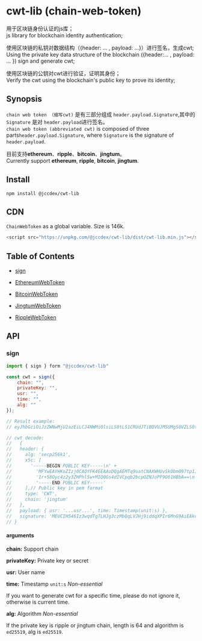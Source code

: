 # cwt-lib (chain-web-token)

用于区块链身份认证的js库；  
js library for blockchain identity authentication;

使用区块链的私钥对数据结构（{header: ... , payload: ...}）进行签名，生成cwt;  
Using the private key data structure of the blockchain ({header:... , payload: ... }) sign and generate cwt;

使用区块链的公钥对cwt进行验证，证明其身份；  
Verify the cwt using the blockchain's public key to prove its identity;

## Synopsis

`chain web token （缩写cwt)` 是有三部分组成 `header.payload.Signature`,其中的 `Signature` 是对 `header.payload`进行签名。  
`chain web token (abbreviated cwt)` is composed of three parts`header.payload.Signature`, where `Signature` is the signature of `header.payload`.

目前支持**ethereum**、**ripple**、**bitcoin**、**jingtum**。  
Currently support **ethereum**, **ripple**, **bitcoin**, **jingtum**.

## Install

```shell
npm install @jccdex/cwt-lib
```

## CDN

`ChainWebToken` as a global variable. Size is 146k.

```javascript
<script src="https://unpkg.com/@jccdex/cwt-lib/dist/cwt-lib.min.js"></script>
```

## Table of Contents

- [sign](#api)

- [EthereumWebToken](https://github.com/JCCDex/cwt-lib/blob/master/docs/EthereumWebToken.md)

- [BitcoinWebToken](https://github.com/JCCDex/cwt-lib/blob/master/docs/BitcoinWebToken.md)

- [JingtumWebToken](https://github.com/JCCDex/cwt-lib/blob/master/docs/JingtumWebToken.md)

- [RippleWebToken](https://github.com/JCCDex/cwt-lib/blob/master/docs/RippleWebToken.md)

## API

### sign

```javascript
import { sign } form "@jccdex/cwt-lib"

const cwt = sign({
    chain: "",
    privateKey: "",
    usr: "",
    time: "",
    alg: ""
});

// Result example:
// eyJhbGciOiJzZWNwMjU2azEiLCJ4NWMiOlsiLS0tLS1CRUdJTiBQVUJMSUMgS0VZLS0tLS1cbk1GWXdFQVlIS29aSXpqMENBUVlGSzRFRUFBb0RRZ0FFTVRxOXVhdENOQVhXSFV2U2tPYm0wOTd0cDFJVVAyZVJcbjFyKzU4T3ljNHoyeTNaSFBobFN3K01JUTBHczRkSVZDcHFiMmJjcE9aTkpvUEY5TzYxSEJiQT09XG4tLS0tLUVORCBQVUJMSUMgS0VZLS0tLS0iXSwidHlwZSI6IkNXVCIsImNoYWluIjoiamluZ3R1bSJ9.eyJ1c3IiOiJqaW5ndHVtX3NlY3AyNTZrMSIsInRpbWUiOjEyMzQ1Nn0.MEUCIH546Iz3wqdTgTLHJg3czMbQqLVJHj9iddqXPIr6MnG9AiEAkvKelTLl-ZWvCNJ9O8rWHhksuggz_jgg8wEM44mf9xk

// cwt decode:
//   {
//   header: {
//     alg: 'secp256k1',
//     x5c: [
//       '-----BEGIN PUBLIC KEY-----\n' +
//         'MFYwEAYHKoZIzj0CAQYFK4EEAAoDQgAEMTq9uatCNAXWHUvSkObm097tp1IUP2eR\n' +
//         '1r+58Oyc4z2y3ZHPhlSw+MIQ0Gs4dIVCpqb2bcpOZNJoPF9O61HBbA==\n' +
//         '-----END PUBLIC KEY-----'
//     ],// Public key in pem format
//     type: 'CWT',
//     chain: 'jingtum'
//   },
//   payload: { usr: '...usr...', time: Timestamp(unit:s) },
//   signature: 'MEUCIH546Iz3wqdTgTLHJg3czMbQqLVJHj9iddqXPIr6MnG9AiEAkvKelTLl-ZWvCNJ9O8rWHhksuggz_jgg8wEM44mf9xk'
// }

```

#### arguments

**chain:** Support chain

**privateKey:** Private key or secret

**usr:** User name

**time:** Timestamp `unit:s` _Non-essential_

If you want to generate cwt for a specific time, please do not ignore it, otherwise is current time.

**alg:** Algorithm _Non-essential_

If the private key is ripple or jingtum chain, length is 64 and algorithm is `ed25519`, alg is `ed25519`.
